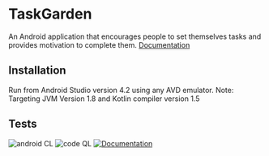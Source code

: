 # TaskGarden
An Android application that encourages people to set themselves tasks and provides motivation to complete them.
[Documentation](https://macdadebj1.github.io/TaskGarden/)

## Installation
Run from Android Studio version 4.2 using any AVD emulator. 
Note: Targeting JVM Version 1.8 and Kotlin compiler version 1.5

## Tests
![android CL](https://github.com/macdadebj1/TaskGarden/actions/workflows/android.yml/badge.svg)
![code QL](https://github.com/macdadebj1/TaskGarden/actions/workflows/codeql-analysis.yml/badge.svg) 
[![Documentation](https://github.com/macdadebj1/TaskGarden/actions/workflows/documentation.yml/badge.svg)](https://github.com/macdadebj1/TaskGarden/actions/workflows/documentation.yml)
